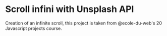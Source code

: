 # Scroll infini with Unsplash API

Creation of an infinite scroll, this project is taken from @ecole-du-web's 20 Javascript projects course.

